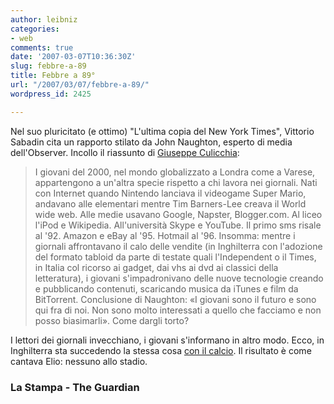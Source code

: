 ```yaml
---
author: leibniz
categories:
- web
comments: true
date: '2007-03-07T10:36:30Z'
slug: febbre-a-89
title: Febbre a 89°
url: "/2007/03/07/febbre-a-89/"
wordpress_id: 2425

---
```

Nel suo pluricitato (e ottimo) "L'ultima copia del New York Times", Vittorio Sabadin cita un rapporto stilato da John Naughton, esperto di media dell'Observer. Incollo il riassunto di [Giuseppe Culicchia](http://www.lastampa.it/_web/cmstp/tmplRubriche/editoriali/gEditoriali.asp?ID_blog=25&ID_articolo=2241&ID_sezione=&sezione=):


> I giovani del 2000, nel mondo globalizzato a Londra come a Varese, appartengono a un'altra specie rispetto a chi lavora nei giornali. Nati con Internet quando Nintendo lanciava il videogame Super Mario, andavano alle elementari mentre Tim Barners-Lee creava il World wide web. Alle medie usavano Google, Napster, Blogger.com. Al liceo l'iPod e Wikipedia. All'università  Skype e YouTube. Il primo sms risale al '92. Amazon e eBay al '95. Hotmail al '96. Insomma: mentre i giornali affrontavano il calo delle vendite (in Inghilterra con l'adozione del formato tabloid da parte di testate quali l'Independent o il Times, in Italia col ricorso ai gadget, dai vhs ai dvd ai classici della letteratura), i giovani s'impadronivano delle nuove tecnologie creando e pubblicando contenuti, scaricando musica da iTunes e film da BitTorrent. Conclusione di Naughton: «I giovani sono il futuro e sono qui fra di noi. Non sono molto interessati a quello che facciamo e non posso biasimarli». Come dargli torto?


I lettori dei giornali invecchiano, i giovani s'informano in altro modo. Ecco, in Inghilterra sta succedendo la stessa cosa [con il calcio](http://football.guardian.co.uk/News_Story/0,,2028161,00.html?gusrc=rss&feed=1). Il risultato è come cantava Elio: nessuno allo stadio.


### La Stampa - The Guardian
